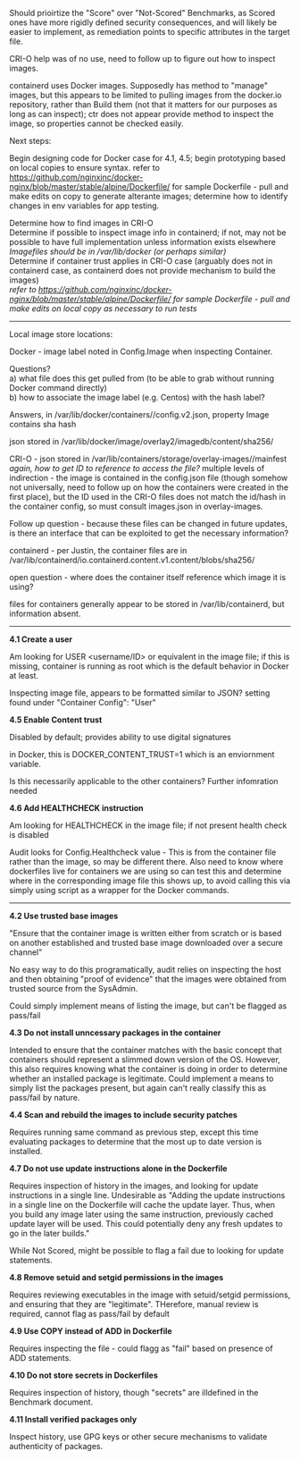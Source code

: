 Should prioirtize the "Score" over "Not-Scored" Benchmarks, as Scored ones have more rigidly defined security consequences, and will likely be easier to implement, as remediation points to specific attributes in the target file.

CRI-O help was of no use, need to follow up to figure out how to inspect images.

containerd uses Docker images. Supposedly has method to "manage" images, but this appears to be limited to pulling images from the docker.io repository, rather than Build them (not that it matters for our purposes as long as can inspect); ctr does not appear provide method to inspect the image, so properties cannot be checked easily.


Next steps: 

Begin designing code for Docker case for 4.1, 4.5; begin prototyping based on local copies to ensure syntax. 
refer to https://github.com/nginxinc/docker-nginx/blob/master/stable/alpine/Dockerfile/ for sample Dockerfile - pull and make edits on copy to generate alterante images; determine how to identify changes in env variables for app testing. 


Determine how to find images in CRI-O  
Determine if possible to inspect image info in containerd; if not, may not be possible to have full implementation unless information exists elsewhere  
*Imagefiles should be in /var/lib/docker (or perhaps similar)*  
Determine if container trust applies in CRI-O case (arguably does not in containerd case, as containerd does not provide mechanism to build the images)  
*refer to https://github.com/nginxinc/docker-nginx/blob/master/stable/alpine/Dockerfile/ for sample Dockerfile - pull and make edits on local copy as necessary to run tests*  


***
Local image store locations:

Docker - image label noted in Config.Image when inspecting Container.  

Questions?  
a) what file does this get pulled from (to be able to grab without running Docker command directly)  
b) how to associate the image label (e.g. Centos) with the hash label?

Answers, in /var/lib/docker/containers/<Container ID>/config.v2.json, property Image contains sha hash

json stored in /var/lib/docker/image/overlay2/imagedb/content/sha256/<Image ID>  

CRI-O - json stored in /var/lib/containers/storage/overlay-images/<Image ID>/mainfest  
*again, how to get ID to reference to access the file?*
 multiple levels of indirection - the image is contained in the config.json file (though somehow not universally, need to follow up on how the containers were created in the first place), but the ID used in the CRI-O files does not match the id/hash in the container config, so must consult images.json in overlay-images. 
 
 Follow up question - because these files can be changed in future updates, is there an interface that can be exploited to get the necessary information?
 
containerd - per Justin, the container files are in /var/lib/containerd/io.containerd.content.v1.content/blobs/sha256/  
 
 open question - where does the container itself reference which image it is using?

files for containers generally appear to be stored in /var/lib/containerd, but information absent. 

***

**4.1 Create a user**

Am looking for USER <username/ID> or equivalent in the image file; if this is missing, container is running as root which is the default behavior in Docker at least.

Inspecting image file, appears to be formatted similar to JSON? setting found under "Container Config": "User"


**4.5 Enable Content trust**

Disabled by default; provides ability to use digital signatures

in Docker, this is DOCKER_CONTENT_TRUST=1 which is an enviornment variable.

Is this necessarily applicable to the other containers? Further infomration needed

**4.6 Add HEALTHCHECK instruction**

Am looking for HEALTHCHECK in the image file; if not present health check is disabled

Audit looks for Config.Healthcheck value - This is from the container file rather than the image, so may be different there. Also need to know where dockerfiles live for containers we are using so can test this and determine where in the corresponding image file this shows up, to avoid calling this via simply using script as a wrapper for the Docker commands.

***

**4.2 Use trusted base images**

"Ensure that the container image is written either from scratch or is based on another established and trusted base image downloaded over a secure channel"

No easy way to do this programatically, audit relies on inspecting the host and then obtaining "proof of evidence" that the images were obtained from trusted source from the SysAdmin.

Could simply implement means of listing the image, but can't be flagged as pass/fail

**4.3 Do not install unncessary packages in the container**

Intended to ensure that the container matches with the basic concept that containers should represent a slimmed down version of the OS. However, this also requires knowing what the container is doing in order to determine whether an installed package is legitimate. Could implement a means to simply list the packages present, but again can't really classify this as pass/fail by nature.

**4.4 Scan and rebuild the images to include security patches** 

Requires running same command as previous step, except this time evaluating packages to determine that the most up to date version is installed. 

**4.7 Do not use update instructions alone in the Dockerfile**

Requires inspection of history in the images, and looking for update instructions in a single line. Undesirable as "Adding the update instructions in a single line on the Dockerfile will cache the update layer. Thus, when you build any image later using the same instruction, previously cached update layer will be used. This could potentially deny any fresh updates to go in the later builds." 

While Not Scored, might be possible to flag a fail due to looking for update statements.

**4.8 Remove setuid and setgid permissions in the images**

Requires reviewing executables in the image with setuid/setgid permissions, and ensuring that they are "legitimate". THerefore, manual review is required, cannot flag as pass/fail by default

 **4.9 Use COPY instead of ADD in Dockerfile**
 
 Requires inspecting the file - could flagg as "fail" based on presence of ADD statements.
 
 **4.10 Do not store secrets in Dockerfiles** 
 
 Requires inspection of history, though "secrets" are illdefined in the Benchmark document.
 
 **4.11 Install verified packages only**
 
 Inspect history, use GPG keys or other secure mechanisms to validate authenticity of packages.
 
